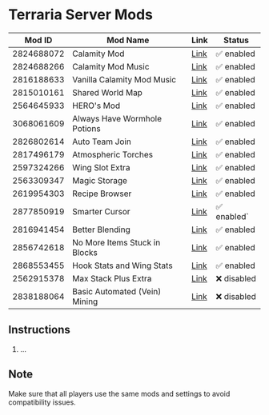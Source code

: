 # Terraria Server Mods

| Mod ID | Mod Name | Link | Status |
|--------|----------|------|--------|
| 2824688072 | Calamity Mod | [Link](https://steamcommunity.com/workshop/filedetails/?id=2824688072) | ✅ enabled |
| 2824688266 | Calamity Mod Music | [Link](https://steamcommunity.com/sharedfiles/filedetails/?id=2824688266) | ✅ enabled |
| 2816188633 | Vanilla Calamity Mod Music | [Link](https://steamcommunity.com/sharedfiles/filedetails/?id=2816188633) | ✅ enabled |
| 2815010161 | Shared World Map | [Link](https://steamcommunity.com/sharedfiles/filedetails/?id=2815010161) | ✅ enabled |
| 2564645933 | HERO's Mod | [Link](https://steamcommunity.com/sharedfiles/filedetails/?id=2564645933) | ✅ enabled |
| 3068061609 | Always Have Wormhole Potions | [Link](https://steamcommunity.com/sharedfiles/filedetails/?id=3068061609) | ✅ enabled |
| 2826802614 | Auto Team Join | [Link](https://steamcommunity.com/sharedfiles/filedetails/?id=2826802614) | ✅ enabled |
| 2817496179 | Atmospheric Torches | [Link](https://steamcommunity.com/sharedfiles/filedetails/?id=2817496179&searchtext=) | ✅ enabled |
| 2597324266 | Wing Slot Extra | [Link](https://steamcommunity.com/sharedfiles/filedetails/?id=2597324266&searchtext=) | ✅ enabled |
| 2563309347 | Magic Storage | [Link](https://steamcommunity.com/sharedfiles/filedetails/?id=2563309347&searchtext=) | ✅ enabled |
| 2619954303 | Recipe Browser | [Link](https://steamcommunity.com/sharedfiles/filedetails/?id=2619954303&searchtext=) | ✅ enabled |
| 2877850919 | Smarter Cursor | [Link](https://steamcommunity.com/sharedfiles/filedetails/?id=2877850919&searchtext=) | ✅ enabled` |
| 2816941454 | Better Blending | [Link](https://steamcommunity.com/sharedfiles/filedetails/?id=2816941454&searchtext=) | ✅ enabled |
| 2856742618 | No More Items Stuck in Blocks | [Link](https://steamcommunity.com/sharedfiles/filedetails/?id=2856742618&searchtext=) | ✅ enabled |
| 2868553455 | Hook Stats and Wing Stats | [Link](https://steamcommunity.com/sharedfiles/filedetails/?id=2868553455&searchtext=) | ✅ enabled |
| 2562915378 | Max Stack Plus Extra | [Link](https://steamcommunity.com/sharedfiles/filedetails/?id=2562915378&searchtext=) | ❌ disabled |
| 2838188064 | Basic Automated (Vein) Mining | [Link](https://steamcommunity.com/sharedfiles/filedetails/?id=2838188064&searchtext=) | ❌ disabled |

## Instructions

1. ...

## Note

Make sure that all players use the same mods and settings to avoid compatibility issues.
